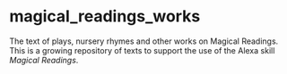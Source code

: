 # magical_readings_works
The text of plays, nursery rhymes and other works on Magical Readings.  
This is a growing repository of texts to support the use of the Alexa skill *Magical Readings*.  
  
